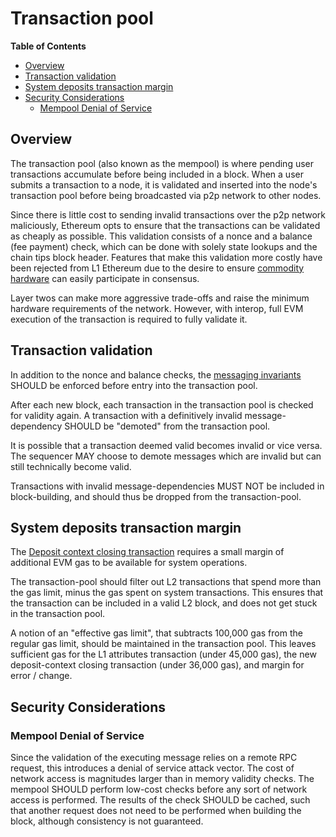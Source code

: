 # Transaction pool

<!-- START doctoc generated TOC please keep comment here to allow auto update -->
<!-- DON'T EDIT THIS SECTION, INSTEAD RE-RUN doctoc TO UPDATE -->
**Table of Contents**

- [Overview](#overview)
- [Transaction validation](#transaction-validation)
- [System deposits transaction margin](#system-deposits-transaction-margin)
- [Security Considerations](#security-considerations)
  - [Mempool Denial of Service](#mempool-denial-of-service)

<!-- END doctoc generated TOC please keep comment here to allow auto update -->

## Overview

The transaction pool (also known as the mempool) is where pending user transactions accumulate
before being included in a block. When a user submits a transaction to a node, it is validated
and inserted into the node's transaction pool before being broadcasted via p2p network to other nodes.

Since there is little cost to sending invalid transactions over the p2p network maliciously,
Ethereum opts to ensure that the transactions can be validated as cheaply as possible. This validation
consists of a nonce and a balance (fee payment) check, which can be done with solely state lookups and
the chain tips block header. Features that make this validation more costly have been rejected from L1
Ethereum due to the desire to ensure [commodity hardware](https://hackmd.io/@kevaundray/S1hUQuV4Jx) can
easily participate in consensus.

Layer twos can make more aggressive trade-offs and raise the minimum hardware requirements of the network. 
However, with interop, full EVM execution of the transaction is required to fully validate it.

## Transaction validation

In addition to the nonce and balance checks, the [messaging invariants](./messaging.md#messaging-invariants)
SHOULD be enforced before entry into the transaction pool.

After each new block, each transaction in the transaction pool is checked for validity again.
A transaction with a definitively invalid message-dependency SHOULD be "demoted" from the transaction pool.

It is possible that a transaction deemed valid becomes invalid or vice versa. The sequencer MAY choose
to demote messages which are invalid but can still technically become valid.

Transactions with invalid message-dependencies MUST NOT be included in block-building,
and should thus be dropped from the transaction-pool.

## System deposits transaction margin

The [Deposit context closing transaction](./derivation.md#closing-the-deposit-context) requires
a small margin of additional EVM gas to be available for system operations.

The transaction-pool should filter out L2 transactions that spend more than the
gas limit, minus the gas spent on system transactions.
This ensures that the transaction can be included in a valid L2 block,
and does not get stuck in the transaction pool.

A notion of an "effective gas limit", that subtracts 100,000 gas from the regular gas limit,
should be maintained in the transaction pool.
This leaves sufficient gas for the L1 attributes transaction (under 45,000 gas),
the new deposit-context closing transaction (under 36,000 gas), and margin for error / change.

## Security Considerations

### Mempool Denial of Service

Since the validation of the executing message relies on a remote RPC request, this introduces a denial of
service attack vector. The cost of network access is magnitudes larger than in memory validity checks.
The mempool SHOULD perform low-cost checks before any sort of network access is performed.
The results of the check SHOULD be cached, such that another request does not need to be performed
when building the block, although consistency is not guaranteed.
